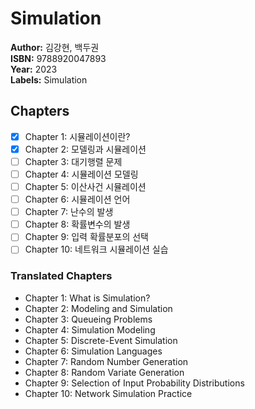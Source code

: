 # Simulation

**Author:** 김강현, 백두권 <br/>
**ISBN:** 9788920047893 <br/>
**Year:** 2023 <br/>
**Labels:** Simulation

## Chapters
- [x] Chapter 1: 시뮬레이션이란?
- [x] Chapter 2: 모델링과 시뮬레이션
- [ ] Chapter 3: 대기행렬 문제
- [ ] Chapter 4: 시뮬레이션 모델링
- [ ] Chapter 5: 이산사건 시뮬레이션
- [ ] Chapter 6: 시뮬레이션 언어
- [ ] Chapter 7: 난수의 발생
- [ ] Chapter 8: 확률변수의 발생
- [ ] Chapter 9: 입력 확률분포의 선택
- [ ] Chapter 10: 네트워크 시뮬레이션 실습

### Translated Chapters
- Chapter 1: What is Simulation?  
- Chapter 2: Modeling and Simulation  
- Chapter 3: Queueing Problems  
- Chapter 4: Simulation Modeling  
- Chapter 5: Discrete-Event Simulation  
- Chapter 6: Simulation Languages  
- Chapter 7: Random Number Generation  
- Chapter 8: Random Variate Generation  
- Chapter 9: Selection of Input Probability Distributions  
- Chapter 10: Network Simulation Practice
